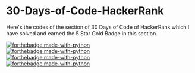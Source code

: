 # 30-Days-of-Code-HackerRank
Here's the codes of the section of 30 Days of Code of HackerRank which I have solved and earned the 5 Star Gold Badge in this section.

[![forthebadge made-with-python](http://ForTheBadge.com/images/badges/made-with-python.svg)](https://www.python.org/)
<br/>
[![forthebadge made-with-python](http://ForTheBadge.com/images/badges/made-with-c.svg)](https://www.python.org/)
<br/>
[![forthebadge made-with-python](http://ForTheBadge.com/images/badges/made-with-java.svg)](https://www.python.org/)
<br/>
[![forthebadge made-with-python](http://ForTheBadge.com/images/badges/made-with-cpp.svg)](https://www.python.org/)
